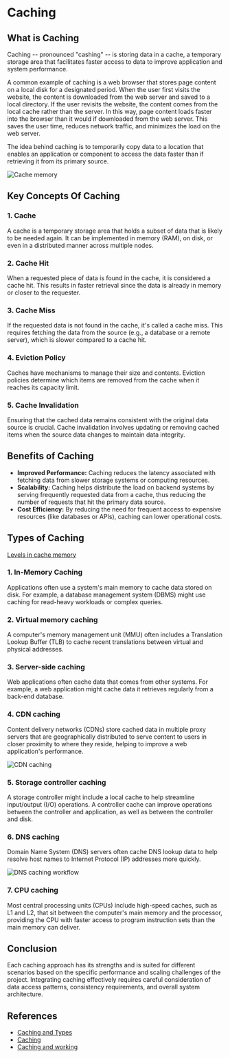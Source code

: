 # Caching

## What is Caching

Caching -- pronounced "cashing" -- is storing data in a cache, a temporary storage area that facilitates faster access to data to improve application and system performance.

A common example of caching is a web browser that stores page content on a local disk for a designated period. When the user first visits the website, the content is downloaded from the web server and saved to a local directory. If the user revisits the website, the content comes from the local cache rather than the server. In this way, page content loads faster into the browser than it would if downloaded from the web server. This saves the user time, reduces network traffic, and minimizes the load on the web server.

The idea behind caching is to temporarily copy data to a location that enables an application or component to access the data faster than if retrieving it from its primary source.

![Cache memory](https://github.com/Venugopal47/concepts/assets/97158707/1b29f41e-2b34-4251-b21d-979d254aeda5)

## Key Concepts Of Caching

### 1. Cache

A cache is a temporary storage area that holds a subset of data that is likely to be needed again. It can be implemented in memory (RAM), on disk, or even in a distributed manner across multiple nodes.

### 2. Cache Hit

When a requested piece of data is found in the cache, it is considered a cache hit. This results in faster retrieval since the data is already in memory or closer to the requester.

### 3. Cache Miss

If the requested data is not found in the cache, it's called a cache miss. This requires fetching the data from the source (e.g., a database or a remote server), which is slower compared to a cache hit.

### 4. Eviction Policy

Caches have mechanisms to manage their size and contents. Eviction policies determine which items are removed from the cache when it reaches its capacity limit.

### 5. Cache Invalidation

Ensuring that the cached data remains consistent with the original data source is crucial. Cache invalidation involves updating or removing cached items when the source data changes to maintain data integrity.

## Benefits of Caching

* **Improved Performance:** Caching reduces the latency associated with fetching data from slower storage systems or computing resources.
* **Scalability:** Caching helps distribute the load on backend systems by serving frequently requested data from a cache, thus reducing the number of requests that hit the primary data   source.
* **Cost Efficiency:** By reducing the need for frequent access to expensive resources (like databases or APIs), caching can lower operational costs.

## Types of Caching

[Levels in cache memory](https://youtu.be/IA8au8Qr3lo)

### 1. In-Memory Caching

Applications often use a system's main memory to cache data stored on disk. For example, a database management system (DBMS) might use caching for read-heavy workloads or complex queries.

### 2. Virtual memory caching

 A computer's memory management unit (MMU) often includes a Translation Lookup Buffer (TLB) to cache recent translations between virtual and physical addresses.

### 3. Server-side caching

Web applications often cache data that comes from other systems. For example, a web application might cache data it retrieves regularly from a back-end database.

### 4. CDN caching

Content delivery networks (CDNs) store cached data in multiple proxy servers that are geographically distributed to serve content to users in closer proximity to where they reside, helping to improve a web application's performance.

![CDN caching](https://github.com/Venugopal47/concepts/assets/97158707/d6f2d367-2559-4bcf-89df-816dfe7e4a53)

### 5. Storage controller caching

A storage controller might include a local cache to help streamline input/output (I/O) operations. A controller cache can improve operations between the controller and application, as well as between the controller and disk.

### 6. DNS caching

Domain Name System (DNS) servers often cache DNS lookup data to help resolve host names to Internet Protocol (IP) addresses more quickly.

![DNS caching workflow](https://github.com/Venugopal47/concepts/assets/97158707/67df06a0-4d52-410f-88d1-b4f25aacd5b9)

### 7. CPU caching

Most central processing units (CPUs) include high-speed caches, such as L1 and L2, that sit between the computer's main memory and the processor, providing the CPU with faster access to program instruction sets than the main memory can deliver.

## Conclusion

Each caching approach has its strengths and is suited for different scenarios based on the specific performance and scaling challenges of the project. Integrating caching effectively requires careful consideration of data access patterns, consistency requirements, and overall system architecture.

## References

* [Caching and Types](https://www.techtarget.com/whatis/definition/caching)
* [Caching](https://youtu.be/6FyXURRVmR0?t=7>)
* [Caching and working](https://www.geeksforgeeks.org/caching-system-design-concept-for-beginners/)

